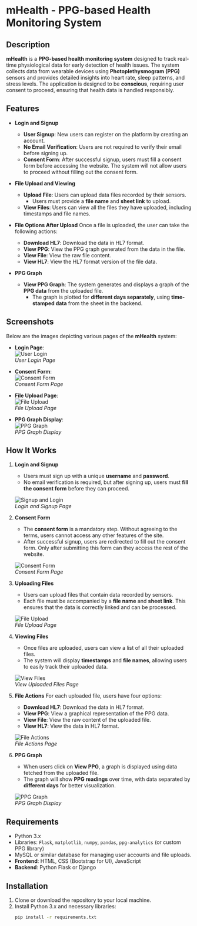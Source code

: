 # mHealth - PPG-based Health Monitoring System

## Description
**mHealth** is a **PPG-based health monitoring system** designed to track real-time physiological data for early detection of health issues. The system collects data from wearable devices using **Photoplethysmogram (PPG)** sensors and provides detailed insights into heart rate, sleep patterns, and stress levels. The application is designed to be **conscious**, requiring user consent to proceed, ensuring that health data is handled responsibly.

## Features

- **Login and Signup**
  - **User Signup**: New users can register on the platform by creating an account.
  - **No Email Verification**: Users are not required to verify their email before signing up.
  - **Consent Form**: After successful signup, users must fill a consent form before accessing the website. The system will not allow users to proceed without filling out the consent form.

- **File Upload and Viewing**
  - **Upload File**: Users can upload data files recorded by their sensors.
    - Users must provide a **file name** and **sheet link** to upload.
  - **View Files**: Users can view all the files they have uploaded, including timestamps and file names.

- **File Options After Upload**
  Once a file is uploaded, the user can take the following actions:
  - **Download HL7**: Download the data in HL7 format.
  - **View PPG**: View the PPG graph generated from the data in the file.
  - **View File**: View the raw file content.
  - **View HL7**: View the HL7 format version of the file data.

- **PPG Graph**
  - **View PPG Graph**: The system generates and displays a graph of the **PPG data** from the uploaded file.
    - The graph is plotted for **different days separately**, using **time-stamped data** from the sheet in the backend.

## Screenshots

Below are the images depicting various pages of the **mHealth** system:

- **Login Page**:  
  ![User Login](https://your-image-url.com/login.png)  
  *User Login Page*

- **Consent Form**:  
  ![Consent Form](https://your-image-url.com/consent-form.png)  
  *Consent Form Page*

- **File Upload Page**:  
  ![File Upload](https://your-image-url.com/upload.png)  
  *File Upload Page*

- **PPG Graph Display**:  
  ![PPG Graph](https://your-image-url.com/ppg-graph.png)  
  *PPG Graph Display*

## How It Works

1. **Login and Signup**
   - Users must sign up with a unique **username** and **password**.
   - No email verification is required, but after signing up, users must **fill the consent form** before they can proceed.

   ![Signup and Login](https://your-image-url.com/signup-login.png)  
   *Login and Signup Page*

2. **Consent Form**
   - The **consent form** is a mandatory step. Without agreeing to the terms, users cannot access any other features of the site.
   - After successful signup, users are redirected to fill out the consent form. Only after submitting this form can they access the rest of the website.

   ![Consent Form](https://your-image-url.com/consent-form.png)  
   *Consent Form Page*

3. **Uploading Files**
   - Users can upload files that contain data recorded by sensors.
   - Each file must be accompanied by a **file name** and **sheet link**. This ensures that the data is correctly linked and can be processed.
   
   ![File Upload](https://your-image-url.com/upload-file.png)  
   *File Upload Page*

4. **Viewing Files**
   - Once files are uploaded, users can view a list of all their uploaded files.
   - The system will display **timestamps** and **file names**, allowing users to easily track their uploaded data.

   ![View Files](https://your-image-url.com/view-files.png)  
   *View Uploaded Files Page*

5. **File Actions**
   For each uploaded file, users have four options:
   - **Download HL7**: Download the data in HL7 format.
   - **View PPG**: View a graphical representation of the PPG data.
   - **View File**: View the raw content of the uploaded file.
   - **View HL7**: View the data in HL7 format.

   ![File Actions](https://your-image-url.com/file-actions.png)  
   *File Actions Page*

6. **PPG Graph**
   - When users click on **View PPG**, a graph is displayed using data fetched from the uploaded file.
   - The graph will show **PPG readings** over time, with data separated by **different days** for better visualization.

   ![PPG Graph](https://your-image-url.com/ppg-graph.png)  
   *PPG Graph Display*

## Requirements

- Python 3.x
- Libraries: `Flask`, `matplotlib`, `numpy`, `pandas`, `ppg-analytics` (or custom PPG library)
- MySQL or similar database for managing user accounts and file uploads.
- **Frontend**: HTML, CSS (Bootstrap for UI), JavaScript
- **Backend**: Python Flask or Django

## Installation

1. Clone or download the repository to your local machine.
2. Install Python 3.x and necessary libraries:
   ```bash
   pip install -r requirements.txt
